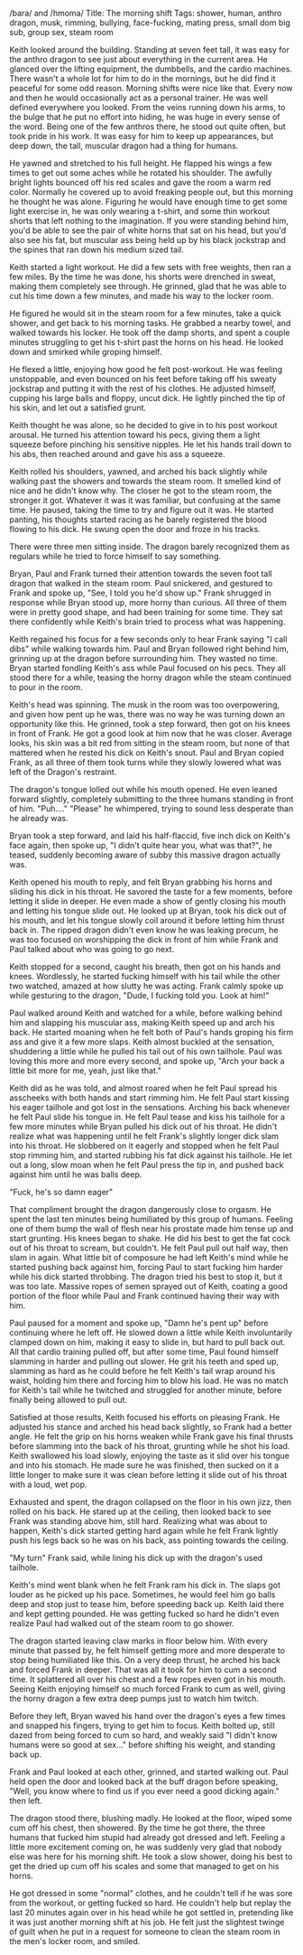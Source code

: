 /bara/ and /hmoma/
Title: The morning shift 
Tags: shower, human, anthro dragon, musk, rimming, bullying, face-fucking, mating press, small dom big sub, group sex, steam room

Keith looked around the building. Standing at seven feet tall, it was easy for the anthro dragon to see just about everything in the current area. He glanced over the lifting equipment, the dumbbells, and the cardio machines. There wasn't a whole lot for him to do in the mornings, but he did find it peaceful for some odd reason. Morning shifts were nice like that. Every now and then he would occasionally act as a personal trainer. He was well defined everywhere you looked. From the veins running down his arms, to the bulge that he put no effort into hiding, he was huge in every sense of the word. Being one of the few anthros there, he stood out quite often, but took pride in his work. It was easy for him to keep up appearances, but deep down, the tall, muscular dragon had a thing for humans.

He yawned and stretched to his full height. He flapped his wings a few times to get out some aches while he rotated his shoulder. The awfully bright lights bounced off his red scales and gave the room a warm red color. Normally he covered up to avoid freaking people out, but this morning he thought he was alone. Figuring he would have enough time to get some light exercise in, he was only wearing a t-shirt, and some thin workout shorts that left nothing to the imagination. If you were standing behind him, you'd be able to see the pair of white horns that sat on his head, but you'd also see his fat, but muscular ass being held up by his black jockstrap and the spines that ran down his medium sized tail. 

Keith started a light workout. He did a few sets with free weights, then ran a few miles. By the time he was done, his shorts were drenched in sweat, making them completely see through. He grinned, glad that he was able to cut his time down a few minutes, and made his way to the locker room. 

He figured he would sit in the steam room for a few minutes, take a quick shower, and get back to his morning tasks. He grabbed a nearby towel, and walked towards his locker. He took off the damp shorts, and spent a couple minutes struggling to get his t-shirt past the horns on his head. He looked down and smirked while groping himself. 

He flexed a little, enjoying how good he felt post-workout. He was feeling unstoppable, and even bounced on his feet  before taking off his sweaty jockstrap and putting it with the rest of his clothes. He adjusted himself, cupping his large balls and floppy, uncut dick. He lightly pinched the tip of his skin, and let out a satisfied grunt. 

Keith thought he was alone, so he decided to give in to his post workout arousal. He turned his attention toward his pecs, giving them a light squeeze before pinching his sensitive nipples. He let his hands trail down to his abs, then reached around and gave his ass a squeeze. 

Keith rolled his shoulders, yawned, and arched his back slightly while walking past the showers and towards the steam room. It smelled kind of nice and he didn't know why. The closer he got to the steam room, the stronger it got. Whatever it was it was familiar, but confusing at the same time. He paused, taking the time to try and figure out it was. He started panting, his thoughts started racing as he barely registered the blood flowing to his dick. He swung open the door and froze in his tracks.

There were three men sitting inside. The dragon barely recognized them as regulars while he tried to force himself to say something. 

Bryan, Paul and Frank turned their attention towards the seven foot tall dragon that walked in the steam room. Paul snickered, and gestured to Frank and spoke up, "See, I told you he'd show up." Frank shrugged in response while Bryan stood up, more horny than curious. All three of them were in pretty good shape, and had been training for some time. They sat there confidently while Keith's brain tried to process what was happening. 

Keith regained his focus for a few seconds only to hear Frank saying "I call dibs" while walking towards him. Paul and Bryan followed right behind him, grinning up at the dragon before surrounding him. They wasted no time. Bryan started fondling Keith's ass while Paul focused on his pecs. They all stood there for a while, teasing the horny dragon while the steam continued to pour in the room. 

Keith's head was spinning. The musk in the room was too overpowering, and given how pent up he was, there was no way he was turning down an opportunity like this. He grinned, took a step forward, then got on his knees in front of Frank. He got a good look at him now that he was closer. Average looks, his skin was a bit red from sitting in the steam room, but none of that mattered when he rested his dick on Keith's snout. Paul and Bryan copied Frank, as all three of them took turns while they slowly lowered what was left of the Dragon's restraint. 

The dragon's tongue lolled out while his mouth opened. He even leaned forward slightly, completely submitting to the three humans standing in front of him. "Puh...." "Please" he whimpered, trying to sound less desperate than he already was. 

Bryan took a step forward, and laid his half-flaccid, five inch dick on Keith's face again, then spoke up, "I didn't quite hear you, what was that?", he teased, suddenly becoming aware of subby this massive dragon actually was.

Keith opened his mouth to reply, and felt Bryan grabbing his horns and sliding his dick in his throat. He savored the taste for a few moments, before letting it slide in deeper. He even made a show of gently closing his mouth and letting his tongue slide out. He looked up at Bryan, took his dick out of his mouth, and let his tongue slowly coil around it before letting him thrust back in. The ripped dragon didn't even know he was leaking precum, he was too focused on worshipping the dick in front of him while Frank and Paul talked about who was going to go next. 

Keith stopped for a second, caught his breath, then got on his hands and knees. Wordlessly, he started fucking himself with his tail while the other two watched, amazed at how slutty he was acting. Frank calmly spoke up while gesturing to the dragon, "Dude, I fucking told you. Look at him!"  

Paul walked around Keith and watched for a while, before walking behind him and slapping his muscular ass, making Keith speed up and arch his back. He started moaning when he felt both of Paul's hands groping his firm ass and give it a few more slaps. Keith almost buckled at the sensation, shuddering a little while he pulled his tail out of his own tailhole. Paul was loving this more and more every second, and spoke up, "Arch your back a little bit more for me, yeah, just like that."

Keith did as he was told, and almost roared when he felt Paul spread his asscheeks with both hands and start rimming him. He felt Paul start kissing his eager tailhole and got lost in the sensations. Arching his back whenever he felt Paul slide his tongue in. He felt Paul tease and kiss his tailhole for a few more minutes while Bryan pulled his dick out of his throat. He didn't realize what was happening until he felt Frank's slightly longer dick slam into his throat. He slobbered on it eagerly and stopped when he felt Paul stop rimming him, and started rubbing his fat dick against his tailhole. He let out a long, slow moan when he felt Paul press the tip in, and pushed back against him until he was balls deep. 

"Fuck, he's so damn eager"

That compliment brought the dragon dangerously close to orgasm. He spent the last ten minutes being humiliated by this group of humans. Feeling one of them bump the wall of flesh near his prostate made him tense up and start grunting. His knees began to shake. He did his best to get the fat cock out of his throat to scream, but couldn't. He felt Paul pull out half way, then slam in again. What little bit of composure he had left Keith's mind while he started pushing back against him, forcing Paul to start fucking him harder while his dick started throbbing. The dragon tried his best to stop it, but it was too late. Massive ropes of semen sprayed out of Keith, coating a good portion of the floor while Paul and  Frank continued having their way with him.

Paul paused for a moment and spoke up, "Damn he's pent up" before continuing where he left off. He slowed down a little while Keith involuntarily clamped down on him, making it easy to slide in, but hard to pull back out. All that cardio training pulled off, but after some time, Paul found himself slamming in harder and pulling out slower. He grit his teeth and sped up, slamming as hard as he could before he felt Keith's tail wrap around his waist, holding him there and forcing him to blow his load. He was no match for Keith's tail while he twitched and struggled for another minute, before finally being allowed to pull out. 

Satisfied at those results, Keith focused his efforts on pleasing Frank. He adjusted his stance and arched his head back slightly, so Frank had a better angle. He felt the grip on his horns weaken while Frank gave his final thrusts before slamming into the back of his throat, grunting while he shot his load. Keith swallowed his load slowly, enjoying the taste as it slid over his tongue and into his stomach. He made sure he was finished, then sucked on it a little longer to make sure it was clean before letting it slide out of his throat with a loud, wet pop.

Exhausted and spent, the dragon collapsed on the floor in his own jizz, then rolled on his back. He stared up at the ceiling, then looked back to see Frank was standing above him, still hard. Realizing what was about to happen, Keith's dick started getting hard again while he felt Frank lightly push his legs back so he was on his back, ass pointing towards the ceiling.

"My turn" Frank said, while lining his dick up with the dragon's used tailhole.

Keith's mind went blank when he felt Frank ram his dick in. The slaps got louder as he picked up his pace. Sometimes, he would feel him go balls deep and stop just to tease him, before speeding back up. Keith laid there and kept getting pounded. He was getting fucked so hard he didn't even realize Paul had walked out of the steam room to go shower. 

The dragon started leaving claw marks in floor below him. With every minute that passed by, he felt himself getting more and more desperate to stop being humiliated like this. On a very deep thrust, he arched his back and forced Frank in deeper. That was all it took for him to cum a second time. It splattered all over his chest and a few ropes even got in his mouth. Seeing Keith enjoying himself so much forced Frank to cum as well, giving the horny dragon a few extra deep pumps just to watch him twitch. 

Before they left, Bryan waved his hand over the dragon's eyes a few times and snapped his fingers, trying to get him to focus. Keith bolted up, still dazed from being forced to cum so hard, and weakly said "I didn't know humans were so good at sex..." before shifting his weight, and standing back up.

Frank and Paul looked at each other, grinned, and started walking out. Paul held open the door and looked back at the buff dragon before speaking, "Well, you know where to find us if you ever need a good dicking again." then left. 

The dragon stood there, blushing madly. He looked at the floor, wiped some cum off his chest, then showered. By the time he got there, the three humans that fucked him stupid had already got dressed and left. Feeling a little more excitement coming on, he was suddenly very glad that nobody else was here for his morning shift. He took a slow shower, doing his best to get the dried up cum off his scales and some that managed to get on his horns. 

He got dressed in some "normal" clothes, and he couldn't tell if he was sore from the workout, or getting fucked so hard. He couldn't help but replay the last 20 minutes again over in his head while he got settled in, pretending like it was just another morning shift at his job. He felt just the slightest twinge of guilt when he put in a request for someone to clean the steam room in the men's locker room, and smiled.